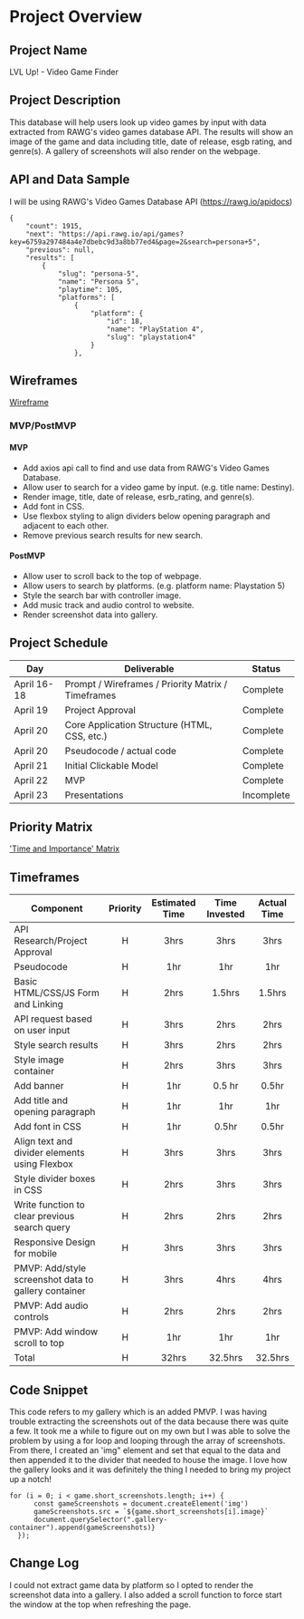 # Project Overview

## Project Name

LVL Up! - Video Game Finder

## Project Description

This database will help users look up video games by input with data extracted from RAWG's video games database API. The results will show an image of the game and data including title, date of release, esgb rating, and genre(s). A gallery of screenshots will also render on the webpage.

## API and Data Sample

I will be using RAWG's Video Games Database API (https://rawg.io/apidocs)

```
{
    "count": 1915,
    "next": "https://api.rawg.io/api/games?key=6759a297484a4e7dbebc9d3a8bb77ed4&page=2&search=persona+5",
    "previous": null,
    "results": [
        {
            "slug": "persona-5",
            "name": "Persona 5",
            "playtime": 105,
            "platforms": [
                {
                    "platform": {
                        "id": 18,
                        "name": "PlayStation 4",
                        "slug": "playstation4"
                    }
                },
```

## Wireframes

[Wireframe](https://whimsical.com/video-game-finder-database-ET84Qu2CCEPTbyLiYPB7xX)

### MVP/PostMVP

#### MVP 

- Add axios api call to find and use data from RAWG's Video Games Database. 
- Allow user to search for a video game by input. (e.g. title name: Destiny). 
- Render image, title, date of release, esrb_rating, and genre(s).
- Add font in CSS.
- Use flexbox styling to align dividers below opening paragraph and adjacent to each other.
- Remove previous search results for new search.


#### PostMVP  

- Allow user to scroll back to the top of webpage.
- Allow users to search by platforms. (e.g. platform name: Playstation 5)
- Style the search bar with controller image.
- Add music track and audio control to website.
- Render screenshot data into gallery.

## Project Schedule

|  Day | Deliverable | Status
|---|---| ---|
|April 16-18| Prompt / Wireframes / Priority Matrix / Timeframes | Complete
|April 19| Project Approval | Complete
|April 20| Core Application Structure (HTML, CSS, etc.) | Complete
|April 20| Pseudocode / actual code | Complete
|April 21| Initial Clickable Model  | Complete
|April 22| MVP | Complete
|April 23| Presentations | Incomplete

## Priority Matrix

['Time and Importance' Matrix](https://lucid.app/lucidchart/invitations/accept/inv_4cbd9ebf-8469-4e77-aa09-edb1ce701e57)

## Timeframes

| Component | Priority | Estimated Time | Time Invested | Actual Time |
| --- | :---: |  :---: | :---: | :---: |
| API Research/Project Approval | H | 3hrs| 3hrs | 3hrs |
| Pseudocode | H | 1hr | 1hr | 1hr |
| Basic HTML/CSS/JS Form and Linking | H | 2hrs| 1.5hrs | 1.5hrs |
| API request based on user input | H | 3hrs| 2hrs | 2hrs |
| Style search results | H | 3hrs| 2hrs | 2hrs |
| Style image container | H | 2hrs| 3hrs | 3hrs |
| Add banner | H | 1hr | 0.5 hr | 0.5hr |
| Add title and opening paragraph | H | 1hr | 1hr | 1hr |
| Add font in CSS | H | 1hr | 0.5hr | 0.5hr |
| Align text and divider elements using Flexbox | H | 3hrs| 3hrs | 3hrs |
| Style divider boxes in CSS | H | 2hrs| 3hrs | 3hrs |
| Write function to clear previous search query | H | 2hrs| 2hrs | 2hrs |
| Responsive Design for mobile | H | 3hrs| 3hrs | 3hrs |
| PMVP: Add/style screenshot data to gallery container | H | 3hrs| 4hrs | 4hrs |
| PMVP: Add audio controls | H | 2hrs| 2hrs | 2hrs |
| PMVP: Add window scroll to top | H | 1hr | 1hr | 1hr |
| Total | H | 32hrs | 32.5hrs | 32.5hrs |

## Code Snippet

This code refers to my gallery which is an added PMVP. I was having trouble extracting the screenshots out of the data because there was quite a few. It took me a while to figure out on my own but I was able to solve the problem by using a for loop and looping through the array of screenshots. From there, I created an 'img" element and set that equal to the data and then appended it to the divider that needed to house the image. I love how the gallery looks and it was definitely the thing I needed to bring my project up a notch!

```
for (i = 0; i < game.short_screenshots.length; i++) {
      const gameScreenshots = document.createElement('img')
      gameScreenshots.src = `${game.short_screenshots[i].image}`
      document.querySelector(".gallery-container").append(gameScreenshots)}
  });
```

## Change Log
 I could not extract game data by platform so I opted to render the screenshot data into a gallery. I also added a scroll function to force start the window at the top when refreshing the page.

